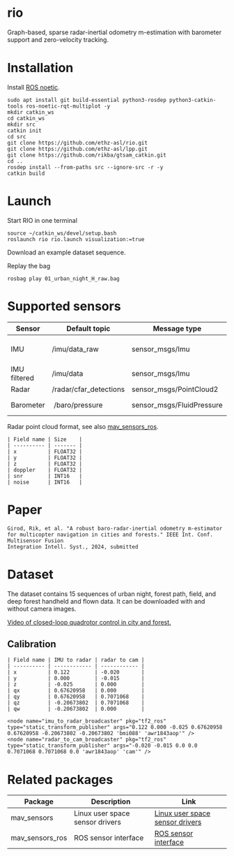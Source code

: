 # rio
Graph-based, sparse radar-inertial odometry m-estimation with barometer support and zero-velocity tracking.

# Installation
Install [ROS noetic](https://wiki.ros.org/noetic/Installation/Ubuntu).
```
sudo apt install git build-essential python3-rosdep python3-catkin-tools ros-noetic-rqt-multiplot -y
mkdir catkin_ws
cd catkin_ws
mkdir src
catkin init
cd src
git clone https://github.com/ethz-asl/rio.git
git clone https://github.com/ethz-asl/lpp.git
git clone https://github.com/rikba/gtsam_catkin.git
cd ..
rosdep install --from-paths src --ignore-src -r -y
catkin build
```

# Launch
Start RIO in one terminal
```
source ~/catkin_ws/devel/setup.bash
roslaunch rio rio.launch visualization:=true
```

Download an example dataset sequence.

Replay the bag
```
rosbag play 01_urban_night_H_raw.bag
```

# Supported sensors
| Sensor       | Default topic          | Message type              | Required | Note                              |
| ------------ | ---------------------- | ------------------------- | -------- | --------------------------------- |
| IMU          | /imu/data_raw          | sensor_msgs/Imu           | Yes      | Calibrate gyro turn-on-bias!      |
| IMU filtered | /imu/data              | sensor_msgs/Imu           | Yes      | for initialization                |
| Radar        | /radar/cfar_detections | sensor_msgs/PointCloud2   | Yes      |                                   |
| Barometer    | /baro/pressure         | sensor_msgs/FluidPressure | No       | Activate in [cfg](./cfg/rio.yaml) |

Radar point cloud format, see also [mav_sensors_ros](https://github.com/ethz-asl/mav_sensors_ros/blob/main/src/radar.cpp#L146-L236).
```
| Field name | Size    |
| ---------- | ------- |
| x          | FLOAT32 |
| y          | FLOAT32 |
| z          | FLOAT32 |
| doppler    | FLOAT32 |
| snr        | INT16   |
| noise      | INT16   |
```

# Paper
```
Girod, Rik, et al. "A robust baro-radar-inertial odometry m-estimator for multicopter navigation in cities and forests." IEEE Int. Conf. Multisensor Fusion
Integration Intell. Syst., 2024, submitted
```

# Dataset
The dataset contains 15 sequences of urban night, forest path, field, and deep forest handheld and flown data. It can be downloaded with and without camera images.

[Video of closed-loop quadrotor control in city and forest.](https://github.com/ethz-asl/rio/assets/11293852/7bc95fa8-6fa1-4172-ad63-5ae1d3a38d58)

## Calibration
```
| Field name | IMU to radar | radar to cam |
| ---------- | ------------ | ------------ |
| x          | 0.122        | -0.020       |
| y          | 0.000        | -0.015       |
| z          | -0.025       | 0.000        |
| qx         | 0.67620958   | 0.000        |
| qy         | 0.67620958   | 0.7071068    |
| qz         | -0.20673802  | 0.7071068    |
| qw         | -0.20673802  | 0.000        |
```

```
<node name="imu_to_radar_broadcaster" pkg="tf2_ros" type="static_transform_publisher" args="0.122 0.000 -0.025 0.67620958 0.67620958 -0.20673802 -0.20673802 'bmi088' 'awr1843aop'" />
<node name="radar_to_cam_broadcaster" pkg="tf2_ros" type="static_transform_publisher" args="-0.020 -0.015 0.0 0.0 0.7071068 0.7071068 0.0 'awr1843aop' 'cam'" />
```

# Related packages

| Package         | Description                     | Link                                                                       |
| --------------- | ------------------------------- | -------------------------------------------------------------------------- |
| mav_sensors     | Linux user space sensor drivers | [Linux user space sensor drivers](https://github.com/ethz-asl/mav_sensors) |
| mav_sensors_ros | ROS sensor interface            | [ROS sensor interface](https://github.com/ethz-asl/mav_sensors_ros)        |

